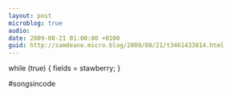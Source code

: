 ```yaml
---
layout: post
microblog: true
audio: 
date: 2009-08-21 01:00:00 +0100
guid: http://samdeane.micro.blog/2009/08/21/t3461433814.html
---
```

while (true)
{
	fields = stawberry;
}

#songsincode
